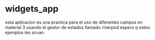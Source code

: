 # widgets_app

esta aplicacion es una practica para el uso de diferentes campos en material 3 usando el gestor de estados llamado riverpod
espero q estos ejemplos les sirvan
